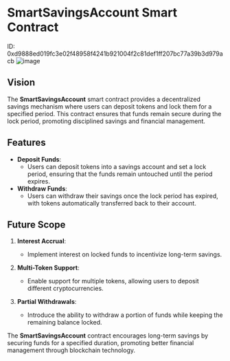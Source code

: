 # SmartSavingsAccount Smart Contract
ID: 0xd9888ed019fc3e02f48958f4241b921004f2c81def1ff207bc77a39b3d979acb
![image](https://github.com/user-attachments/assets/d8433342-04e9-4c8a-8d66-97e1378eb69e)

## Vision

The **SmartSavingsAccount** smart contract provides a decentralized savings mechanism where users can deposit tokens and lock them for a specified period. This contract ensures that funds remain secure during the lock period, promoting disciplined savings and financial management.

## Features

- **Deposit Funds**:
  - Users can deposit tokens into a savings account and set a lock period, ensuring that the funds remain untouched until the period expires.
- **Withdraw Funds**:
  - Users can withdraw their savings once the lock period has expired, with tokens automatically transferred back to their account.

## Future Scope

1. **Interest Accrual**:

   - Implement interest on locked funds to incentivize long-term savings.

2. **Multi-Token Support**:

   - Enable support for multiple tokens, allowing users to deposit different cryptocurrencies.

3. **Partial Withdrawals**:
   - Introduce the ability to withdraw a portion of funds while keeping the remaining balance locked.

The **SmartSavingsAccount** contract encourages long-term savings by securing funds for a specified duration, promoting better financial management through blockchain technology.

